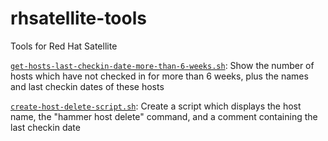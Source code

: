 # rhsatellite-tools
Tools for Red Hat Satellite

[`get-hosts-last-checkin-date-more-than-6-weeks.sh`](https://github.com/berndfinger/rhsatellite-tools/blob/main/get-hosts-last-checkin-date-more-than-6-weeks.sh): 
Show the number of hosts which have not checked in for more than 6 weeks, plus the names and last checkin dates of these hosts

[`create-host-delete-script.sh`](https://github.com/berndfinger/rhsatellite-tools/blob/main/create-host-delete-script.sh):
Create a script which displays the host name, the "hammer host delete" command, and a comment containing the last checkin date 
